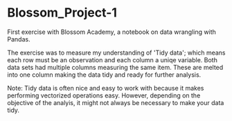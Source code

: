 # Blossom_Project-1
First exercise with Blossom Academy, a notebook on data wrangling with Pandas.

The exercise was to measure my understanding of 'Tidy data'; which means each row must be an observation and each column a uniqe variable.
Both data sets had multiple columns measuring the same item. These are melted into one column making the data tidy and ready for further analysis.

Note: Tidy data is often nice and easy to work with because it makes performing vectorized operations easy. However, depending on the objective
of the analyis, it might not always be necessary to make your data tidy.
